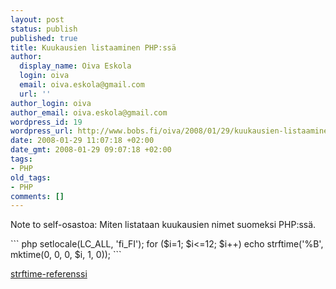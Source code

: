 ```yaml
---
layout: post
status: publish
published: true
title: Kuukausien listaaminen PHP:ssä
author:
  display_name: Oiva Eskola
  login: oiva
  email: oiva.eskola@gmail.com
  url: ''
author_login: oiva
author_email: oiva.eskola@gmail.com
wordpress_id: 19
wordpress_url: http://www.bobs.fi/oiva/2008/01/29/kuukausien-listaaminen-phpssa/
date: 2008-01-29 11:07:18 +02:00
date_gmt: 2008-01-29 09:07:18 +02:00
tags:
- PHP
old_tags:
- PHP
comments: []
---
```

<p>Note to self-osastoa: Miten listataan kuukausien nimet suomeksi PHP:ssä.</p>
``` php
setlocale(LC_ALL, 'fi_FI');
for ($i=1; $i<=12; $i++)
    echo strftime('%B', mktime(0, 0, 0, $i, 1, 0));
```
<p><a href="http://fi2.php.net/strftime">strftime-referenssi</a></p>
